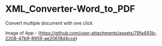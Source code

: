 # XML_Converter-Word_to_PDF
Convert multiple document with one click


Image of App - (https://github.com/user-attachments/assets/79fa493b-2208-47b9-8959-ae20618d4cce)
